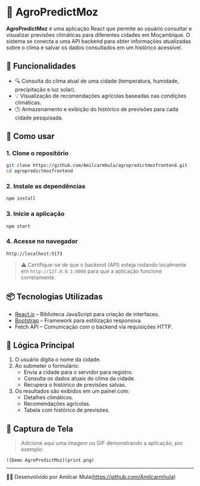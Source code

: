 # 🌾 AgroPredictMoz

**AgroPredictMoz** é uma aplicação React que permite ao usuário consultar e visualizar previsões climáticas para diferentes cidades em Moçambique. O sistema se conecta a uma API backend para obter informações atualizadas sobre o clima e salvar os dados consultados em um histórico acessível.

## 🔧 Funcionalidades

- 🔍 Consulta do clima atual de uma cidade (temperatura, humidade, precipitação e luz solar).
- 💡 Visualização de recomendações agrícolas baseadas nas condições climáticas.
- 🕒 Armazenamento e exibição do histórico de previsões para cada cidade pesquisada.

## 🚀 Como usar

### 1. Clone o repositório

```bash
git clone https://github.com/Amilcarmhula/agropredictmozfrontend.git
cd agropredictmozfrontend
```

### 2. Instale as dependências

```bash
npm install
```

### 3. Inicie a aplicação

```bash
npm start
```

### 4. Acesse no navegador

```
http://localhost:5173
```

> ⚠️ Certifique-se de que o backend (API) esteja rodando localmente em `http://127.0.0.1:8000` para que a aplicação funcione corretamente.

## 📦 Tecnologias Utilizadas

- [React.js](https://reactjs.org/) – Biblioteca JavaScript para criação de interfaces.
- [Bootstrap](https://getbootstrap.com/) – Framework para estilização responsiva.
- Fetch API – Comunicação com o backend via requisições HTTP.

## 🧠 Lógica Principal

1. O usuário digita o nome da cidade.
2. Ao submeter o formulário:
   - Envia a cidade para o servidor para registro.
   - Consulta os dados atuais do clima da cidade.
   - Recupera o histórico de previsões salvas.
3. Os resultados são exibidos em um painel com:
   - Detalhes climáticos.
   - Recomendações agrícolas.
   - Tabela com histórico de previsões.

## 📸 Captura de Tela 

> Adicione aqui uma imagem ou GIF demonstrando a aplicação, por exemplo:

```
![Demo AgroPredictMoz](print.png)
```

---

👨‍💻 Desenvolvido por Amilcar Mula(https://github.com/Amilcarmhula)